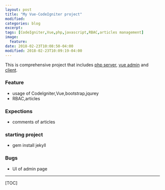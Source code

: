 ```yaml
---
layout: post
title: "My Vue-CodeIgniter project"
modified:
categories: blog
excerpt:
tags: [CodeIgniter,Vue,php,javascript,RBAC,articles management]
image:
  feature:
date: 2018-02-23T10:08:50-04:00
modified: 2018-02-23T10:09:19-04:00
---
```



This is comprehensive project that includes [php server](https://github.com/cathleya/Axis_Serve), [vue admin](https://github.com/cathleya/Axis_Admin) and [client](https://github.com/cathleya/Axis_home).



### Feature ###

* usage of CodeIgniter,Vue,bootstrap,jqurey
* RBAC,articles

### Expections ###

* comments of articles    


### starting project ###

* gem install jekyll

### Bugs ###

* UI of admin page

-------

[TOC]








